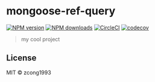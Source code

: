 # mongoose-ref-query

[![NPM version](https://img.shields.io/npm/v/@zcong/mongoose-ref-query.svg?style=flat)](https://npmjs.com/package/@zcong/mongoose-ref-query) [![NPM downloads](https://img.shields.io/npm/dm/@zcong/mongoose-ref-query.svg?style=flat)](https://npmjs.com/package/@zcong/mongoose-ref-query) [![CircleCI](https://circleci.com/gh/zcong1993/mongoose-ref-query/tree/master.svg?style=shield)](https://circleci.com/gh/zcong1993/mongoose-ref-query/tree/master) [![codecov](https://codecov.io/gh/zcong1993/mongoose-ref-query/branch/master/graph/badge.svg)](https://codecov.io/gh/zcong1993/mongoose-ref-query)

> my cool project

## License

MIT &copy; zcong1993
